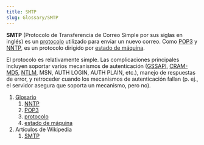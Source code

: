 ```yaml
---
title: SMTP
slug: Glossary/SMTP
---
```


**SMTP** (Protocolo de Transferencia de Correo Simple por sus siglas en inglés) es un [protocolo](/es/docs/Glossary/Protocol) utilizado para enviar un nuevo correo. Como [POP3](/es/docs/Glossary/POP) y [NNTP](/es/docs/Glossary/NNTP), es un protocolo dirigido por [estado de máquina](/es/docs/Glossary/State_machine).

El protocolo es relativamente simple. Las complicaciones principales incluyen soportar varios mecanismos de autenticación ([GSSAPI](http://en.wikipedia.org/wiki/Generic_Security_Services_Application_Program_Interface), [CRAM-MD5](http://en.wikipedia.org/wiki/CRAM-MD5), [NTLM](http://en.wikipedia.org/wiki/NTLM), MSN, AUTH LOGIN, AUTH PLAIN, etc.), manejo de respuestas de error, y retroceder cuando los mecanismos de autenticación fallan (p. ej., el servidor asegura que soporta un mecanismo, pero no).

<section id="Quick_links">
  <ol>
    <li><a href="/es/docs/Glossary">Glosario</a>
     <ol>
      <li><a href="/es/docs/Glossary/NNTP">NNTP</a></li>
      <li><a href="/es/docs/Glossary/POP">POP3</a></li>
      <li><a href="/es/docs/Glossary/Protocol">protocolo</a></li>
      <li><a href="/es/docs/Glossary/State_machine">estado de máquina</a></li>
     </ol>
    </li>
    <li>Artículos de Wikipedia
     <ol>
      <li><a href="https://es.wikipedia.org/wiki/Protocolo_para_transferencia_simple_de_correo">SMTP</a></li>
     </ol>
    </li>
  </ol>
</section>
